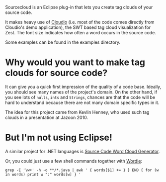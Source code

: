 Sourcecloud is an Eclipse plug-in that lets you create tag clouds of your
source code.

It makes heavy use of
[Cloudio](http://fsteeg.com/2011/09/07/cloudio-swt-based-tag-cloud-visualization-for-zest/)
(i.e.  most of the code comes directly from Cloudio's demo application), the SWT
based tag cloud visualization for Zest. The font size indicates how often a word
occurs in the source code.

Some examples can be found in the examples directory.

# Why would you want to make tag clouds for source code?

It can give you a quick first impression of the quality of a code base. Ideally,
you should see many names of the project's domain. On the other hand, if
you see lots of `nulls`, `ints` and `Strings`, chances are that the code will be
hard to understand because there are not many domain specific types in
it.

The idea for this project came from Kevlin Henney, who used such tag clouds in a
presentation at Jazoon 2010.

# But I'm not using Eclipse!

A similar project for .NET languages is [Source Code Word Cloud
Generator](http://sourcecodecloud.codeplex.com/).

Or, you could just use a few shell commands together with
[Wordle](http://www.wordle.net/advanced):

    grep -E '\w+' -h -o **/*.java | awk ' { words[$1] += 1 } END { for (w in words) print w ":" words[w] } '


